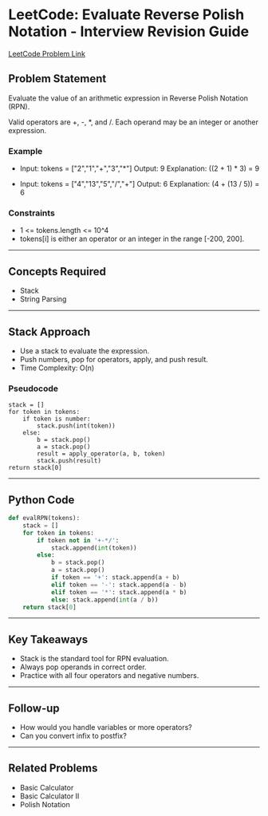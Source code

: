 # LeetCode: Evaluate Reverse Polish Notation - Interview Revision Guide

[LeetCode Problem Link](https://leetcode.com/problems/evaluate-reverse-polish-notation/description/)

## Problem Statement
Evaluate the value of an arithmetic expression in Reverse Polish Notation (RPN).

Valid operators are +, -, *, and /. Each operand may be an integer or another expression.

### Example
- Input: tokens = ["2","1","+","3","*"]
  Output: 9
  Explanation: ((2 + 1) * 3) = 9

- Input: tokens = ["4","13","5","/","+"]
  Output: 6
  Explanation: (4 + (13 / 5)) = 6

### Constraints
- 1 <= tokens.length <= 10^4
- tokens[i] is either an operator or an integer in the range [-200, 200].

---

## Concepts Required
- Stack
- String Parsing

---

## Stack Approach
- Use a stack to evaluate the expression.
- Push numbers, pop for operators, apply, and push result.
- Time Complexity: O(n)

### Pseudocode
```
stack = []
for token in tokens:
    if token is number:
        stack.push(int(token))
    else:
        b = stack.pop()
        a = stack.pop()
        result = apply_operator(a, b, token)
        stack.push(result)
return stack[0]
```

---

## Python Code
```python
def evalRPN(tokens):
    stack = []
    for token in tokens:
        if token not in '+-*/':
            stack.append(int(token))
        else:
            b = stack.pop()
            a = stack.pop()
            if token == '+': stack.append(a + b)
            elif token == '-': stack.append(a - b)
            elif token == '*': stack.append(a * b)
            else: stack.append(int(a / b))
    return stack[0]
```

---

## Key Takeaways
- Stack is the standard tool for RPN evaluation.
- Always pop operands in correct order.
- Practice with all four operators and negative numbers.

---

## Follow-up
- How would you handle variables or more operators?
- Can you convert infix to postfix?

---

## Related Problems
- Basic Calculator
- Basic Calculator II
- Polish Notation
